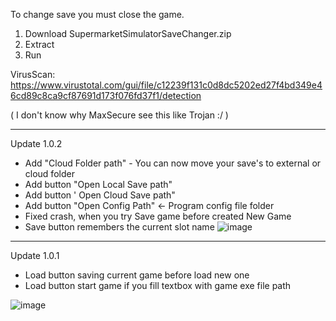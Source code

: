 To change save you must close the game.


1. Download SupermarketSimulatorSaveChanger.zip
2. Extract
3. Run

VirusScan:
https://www.virustotal.com/gui/file/c12239f131c0d8dc5202ed27f4bd349e46cd89c8ca9cf87691d173f076fd37f1/detection

( I don't know why MaxSecure see this like Trojan :/ )

----
Update 1.0.2
+ Add "Cloud Folder path" - You can now move your save's to external or cloud folder
+ Add button "Open Local Save path"
+ Add button ' Open Cloud Save path"
+ Add button "Open Config Path" <- Program config file folder
+ Fixed crash, when you try Save game before created New Game
+ Save button remembers the current slot name
![image](https://github.com/AdyUPL/SupermarketSimulator-Addons/assets/52855292/2e1ba75a-8fb8-4b0b-a5f7-e06e53e4dd42)

----
Update 1.0.1

+ Load button saving current game before load new one
+ Load button start game if you fill textbox with game exe file path
  
![image](https://github.com/AdyUPL/SupermarketSimulator-Addons/assets/52855292/e39c8f6e-2323-4068-8c0c-76fc98fc8fa8)


